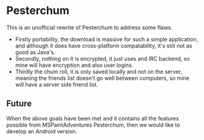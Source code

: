 Pesterchum
==========
This is an unofficial rewrite of Pesterchum to address some flaws.
* Firstly portability, the download is massive for such a simple application, 
and although it does have cross-platform compatability, 
it's still not as good as Java's. 
* Secondly, nothing on it is encrypted, 
it just uses and IRC backend, so mine will have encryption and also user logins. 
* Thirdly the chum roll, it is only saved locally and not on the server, 
meaning the friends list doesn't go well between computers, so mine will have a server side friend list. 

Future
------
When the above goals have been met and it contains all the features possible from
MSPaintAdventures Pesterchum, then we would like to develop an Android version.
